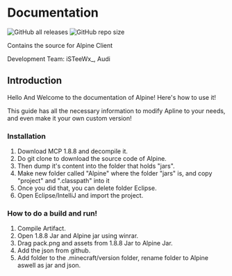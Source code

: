 # **Documentation**

![GitHub all releases](https://img.shields.io/github/downloads/Alpine-Minecraft/alpine-source/total) 
![GitHub repo size](https://img.shields.io/github/repo-size/Alpine-Minecraft/alpine-source)

Contains the source for Alpine Client

Development Team: iSTeeWx_, Audi

## Introduction

Hello And Welcome to the documentation of Alpine! 
Here's how to use it!

This guide has all the necessary information to modify Apline to your needs, and even make it your own custom version!




### Installation


1. Download MCP 1.8.8 and decompile it.
2. Do git clone to download the source code of Alpine.
3. Then dump it's content into the folder that holds "jars".
4. Make new folder called "Alpine" where the folder "jars" is, and copy "project" and ".classpath" into it
5. Once you did that, you can delete folder Eclipse.
6. Open Eclipse/IntelliJ and import the project.



### How to do a build and run!

1. Compile Artifact.
2. Open 1.8.8 Jar and Alpine jar using winrar.
3. Drag pack.png and assets from 1.8.8 Jar to Alpine Jar.
4. Add the json from github.
5. Add folder to the .minecraft/version folder, rename folder to Alpine aswell as jar and json.
